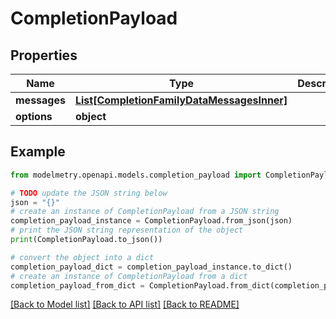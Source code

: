 # CompletionPayload


## Properties

Name | Type | Description | Notes
------------ | ------------- | ------------- | -------------
**messages** | [**List[CompletionFamilyDataMessagesInner]**](CompletionFamilyDataMessagesInner.md) |  | 
**options** | **object** |  | [optional] 

## Example

```python
from modelmetry.openapi.models.completion_payload import CompletionPayload

# TODO update the JSON string below
json = "{}"
# create an instance of CompletionPayload from a JSON string
completion_payload_instance = CompletionPayload.from_json(json)
# print the JSON string representation of the object
print(CompletionPayload.to_json())

# convert the object into a dict
completion_payload_dict = completion_payload_instance.to_dict()
# create an instance of CompletionPayload from a dict
completion_payload_from_dict = CompletionPayload.from_dict(completion_payload_dict)
```
[[Back to Model list]](../README.md#documentation-for-models) [[Back to API list]](../README.md#documentation-for-api-endpoints) [[Back to README]](../README.md)


